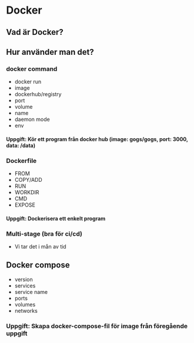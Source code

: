 # Docker
## Vad är Docker?
## Hur använder man det?
### docker command
- docker run 
- image
- dockerhub/registry 
- port
- volume
- name
- daemon mode
- env

#### Uppgift: Kör ett program från docker hub (image: gogs/gogs, port: 3000, data: /data)
  
### Dockerfile
- FROM
- COPY/ADD
- RUN
- WORKDIR
- CMD
- EXPOSE

#### Uppgift: Dockerisera ett enkelt program

### Multi-stage (bra för ci/cd)
- Vi tar det i mån av tid

## Docker compose
- version
- services
- service name
- ports
- volumes
- networks

### Uppgift: Skapa docker-compose-fil för image från föregående uppgift